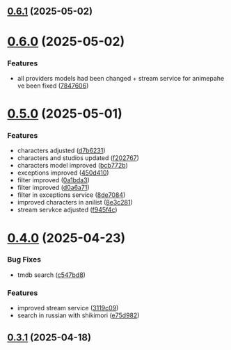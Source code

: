 ## [0.6.1](https://github.com/veaquer/veanime__nestend/compare/v0.6.0...v0.6.1) (2025-05-02)



# [0.6.0](https://github.com/veaquer/veanime__nestend/compare/v0.5.0...v0.6.0) (2025-05-02)


### Features

* all providers models had been changed + stream service for animepahe ve been fixed ([7847606](https://github.com/veaquer/veanime__nestend/commit/7847606a4d83251785c2d5338c4008e68bc97974))



# [0.5.0](https://github.com/veaquer/veanime__nestend/compare/v0.4.0...v0.5.0) (2025-05-01)


### Features

* characters adjusted ([d7b6231](https://github.com/veaquer/veanime__nestend/commit/d7b6231e69bc1bcc565ee91c4cd21e0d8a7628c5))
* characters and studios updated ([f202767](https://github.com/veaquer/veanime__nestend/commit/f20276766f454aa4d8859a37096950e9070500ba))
* characters model improved ([bcb772b](https://github.com/veaquer/veanime__nestend/commit/bcb772b41e7525e236313a64b386de6d1037aaec))
* exceptions improved ([450d410](https://github.com/veaquer/veanime__nestend/commit/450d4107b06f1a9c6af7e52ee35cc377ad766803))
* filter improved ([0a1bda3](https://github.com/veaquer/veanime__nestend/commit/0a1bda33b782c604f1a21ddadc4d16423d3fdade))
* filter improved ([d0a6a71](https://github.com/veaquer/veanime__nestend/commit/d0a6a71e18ab79913e7f9f7a4c2a9862c3bafe1e))
* filter in exceptions service ([8de7084](https://github.com/veaquer/veanime__nestend/commit/8de7084c584ba964e55dfce1b3790b2d5e15f1a0))
* improved characters in anilist ([8e3c281](https://github.com/veaquer/veanime__nestend/commit/8e3c28144047b20219bcc7cc724b4b43b4e9d5c3))
* stream servkce adjusted ([f945f4c](https://github.com/veaquer/veanime__nestend/commit/f945f4c3d113cf2bc3d5aef092e7f7c0eb624825))



# [0.4.0](https://github.com/veaquer/veanime__nestend/compare/v0.3.1...v0.4.0) (2025-04-23)


### Bug Fixes

* tmdb search ([c547bd8](https://github.com/veaquer/veanime__nestend/commit/c547bd88ca410f1c726e6290ce094d09cfe14909))


### Features

* improved stream service ([3119c09](https://github.com/veaquer/veanime__nestend/commit/3119c09065b1bec640e5dcfca6344d9019496a81))
* search in russian with shikimori ([e75d982](https://github.com/veaquer/veanime__nestend/commit/e75d982940db3071bfd73b630b7c387290ead620))



## [0.3.1](https://github.com/veaquer/veanime__nestend/compare/v0.3.0...v0.3.1) (2025-04-18)




